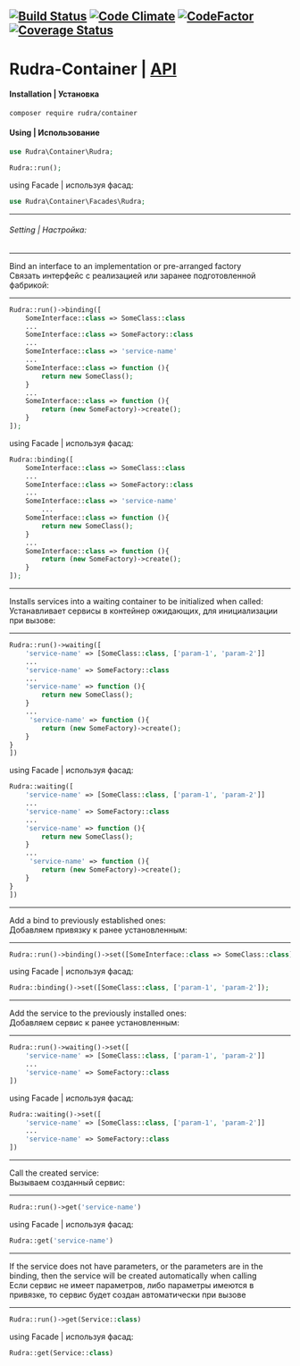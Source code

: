 [![Build Status](https://travis-ci.org/Jagepard/Rudra-Container.svg?branch=master)](https://travis-ci.org/Jagepard/Rudra-Container)
[![Code Climate](https://codeclimate.com/github/Jagepard/Rudra-Container/badges/gpa.svg)](https://codeclimate.com/github/Jagepard/Rudra-Container)
[![CodeFactor](https://www.codefactor.io/repository/github/jagepard/rudra-container/badge)](https://www.codefactor.io/repository/github/jagepard/rudra-container)
[![Coverage Status](https://coveralls.io/repos/github/Jagepard/Rudra-Container/badge.svg?branch=master)](https://coveralls.io/github/Jagepard/Rudra-Container?branch=master)
-----

# Rudra-Container | [API](https://github.com/Jagepard/Rudra-Container/blob/master/docs.md "Documentation API")
#### Installation | Установка
```composer require rudra/container```
#### Using | Использование
```php
use Rudra\Container\Rudra;

Rudra::run();
```
using Facade | используя фасад:
```php
use Rudra\Container\Facades\Rudra;
```
---
###### Setting | Настройка:

---
Bind an interface to an implementation or pre-arranged factory <br> 
Связать интерфейс с реализацией или заранее подготовленной фабрикой:

---
```php
Rudra::run()->binding([
    SomeInterface::class => SomeClass::class
    ...
    SomeInterface::class => SomeFactory::class
    ...
    SomeInterface::class => 'service-name'
    ...
    SomeInterface::class => function (){
        return new SomeClass();
    }
    ...
    SomeInterface::class => function (){
        return (new SomeFactory)->create();
    }    
]);
```
using Facade | используя фасад:
```php
Rudra::binding([
    SomeInterface::class => SomeClass::class
    ...
    SomeInterface::class => SomeFactory::class
    ...
    SomeInterface::class => 'service-name'
        ...
    SomeInterface::class => function (){
        return new SomeClass();
    }
    ...
    SomeInterface::class => function (){
        return (new SomeFactory)->create();
    }
]);
```
---
Installs services into a waiting container to be initialized when called:<br>
Устанавливает сервисы в контейнер ожидающих, для инициализации при вызове:

---
```php
Rudra::run()->waiting([
    'service-name' => [SomeClass::class, ['param-1', 'param-2']]
    ...
    'service-name' => SomeFactory::class
    ...
    'service-name' => function (){
        return new SomeClass();
    }
    ...
     'service-name' => function (){
        return (new SomeFactory)->create();
    }
}
])
```
using Facade | используя фасад:
```php
Rudra::waiting([
    'service-name' => [SomeClass::class, ['param-1', 'param-2']]
    ...
    'service-name' => SomeFactory::class
    ...
    'service-name' => function (){
        return new SomeClass();
    }
    ...
     'service-name' => function (){
        return (new SomeFactory)->create();
    }
}
])
```
---
Add a bind to previously established ones:<br>
Добавляем привязку к ранее установленным:

---
```php
Rudra::run()->binding()->set([SomeInterface::class => SomeClass::class])
```
using Facade | используя фасад:
```php
Rudra::binding()->set([SomeClass::class, ['param-1', 'param-2']);
```
---
Add the service to the previously installed ones:<br>
Добавляем сервис к ранее установленным:

---
```php
Rudra::run()->waiting()->set([
    'service-name' => [SomeClass::class, ['param-1', 'param-2']]
    ...
    'service-name' => SomeFactory::class
])
```
using Facade | используя фасад:
```php
Rudra::waiting()->set([
    'service-name' => [SomeClass::class, ['param-1', 'param-2']]
    ...
    'service-name' => SomeFactory::class
])
```
---
Call the created service:<br>
Вызываем созданный сервис:

---
```php
Rudra::run()->get('service-name')
```
using Facade | используя фасад:
```php
Rudra::get('service-name')
```
---
If the service does not have parameters, or the parameters are in the binding, then the service will be created automatically when calling<br>
Если сервис не имеет параметров, либо параметры имеются в привязке, то сервис будет создан автоматически при вызове

---
```php
Rudra::run()->get(Service::class)
```
using Facade | используя фасад:
```php
Rudra::get(Service::class)
```
